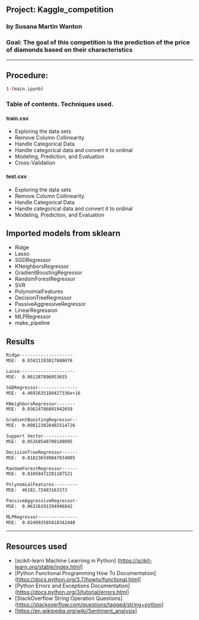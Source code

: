 

## Project: Kaggle_competition
### by Susana Martin Wanton

### Goal: The goal of this competition is the prediction of the price of diamonds based on their characteristics

---

## Procedure:

```bash
1-(main.ipynb)
```

### Table of contents. Techniques used.


#### train.csv
- Exploring the data sets
- Remove Column Collinearity.
- Handle Categorical Data
- Handle categorical data and convert it to ordinal
- Modeling, Prediction, and Evaluation
- Cross-Validation


#### test.csv
- Exploring the data sets
- Remove Column Collinearity.
- Handle Categorical Data
- Handle categorical data and convert it to ordinal
- Modeling, Prediction, and Evaluation



## Imported models from sklearn

- Ridge
- Lasso
- SGDRegressor
- KNeighborsRegressor
- GradientBoostingRegressor
- RandomForestRegressor
- SVR
- PolynomialFeatures
- DecisionTreeRegressor
- PassiveAggressiveRegressor
- LinearRegression
- MLPRegressor
- make_pipeline



## Results

```bash
Ridge--------------------
MSE:  0.03421193017880078

Lasso---------------------
MSE:  0.861387896053655

SGDRegressor---------------
MSE:  4.4692635180427336e+16

KNeighborsRegressor-------
MSE:  0.03624786091942659

GradientBoostingRegressor--
MSE:  0.008123020402514726

Support Vector-------------
MSE:  0.05268548709149095

DecisionTreeRegressor------
MSE:  0.018236599847034005

RandomForestRegressor------
MSE:  0.01058472201187521

PolynomialFeatures---------
MSE:  46181.72483163373

PassiveAggressiveRegressor-
MSE:  0.06326191394946842

MLPRegressor---------------
MSE:  0.024993585818342448
```

---
## Resources used

* [scikit-learn Machine Learning in Python] (https://scikit-learn.org/stable/index.html]
* [Python Functional Programming How To Documentation](https://docs.python.org/3.7/howto/functional.html]
* [Python Errors and Exceptions Documentation](https://docs.python.org/3/tutorial/errors.html]
* [StackOverflow String Operation Questions](https://stackoverflow.com/questions/tagged/string+python]
* [https://en.wikipedia.org/wiki/Sentiment_analysis]

